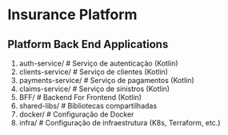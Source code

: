 # Insurance Platform
## Platform Back End Applications

1. auth-service/        # Serviço de autenticação (Kotlin)
2. clients-service/     # Serviço de clientes (Kotlin)
3. payments-service/    # Serviço de pagamentos (Kotlin)
4. claims-service/      # Serviço de sinistros (Kotlin)
5. BFF/                 # Backend For Frontend (Kotlin)
6. shared-libs/         # Bibliotecas compartilhadas
7. docker/              # Configuração de Docker
8. infra/               # Configuração de infraestrutura (K8s, Terraform, etc.)
